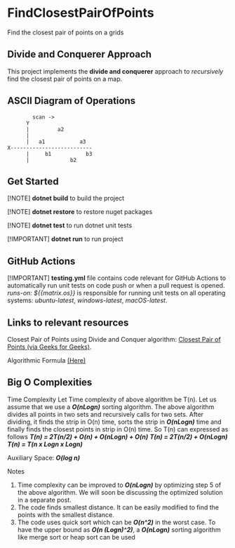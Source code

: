 # FindClosestPairOfPoints

Find the closest pair of points on a grids

## Divide and Conquerer Approach

This project implements the **divide and conquerer**  approach to _recursively_ find the closest pair of points on a map.


## ASCII Diagram of Operations
```
        scan ->                 
      Y                           
      |         a2         
      |                   
      |   a1           a3   
X--------------------------
      |     b1           b3
      |             b2
```

## Get Started

[!NOTE]
**dotnet build** to build the project

[!NOTE]
**dotnet restore** to restore nuget packages

[!NOTE]
**dotnet test** to run dotnet unit tests

[!IMPORTANT]
**dotnet run** to run project

## GitHub Actions

[!IMPORTANT]
**testing.yml** file contains code relevant for GitHub Actions to automatically run unit tests on code push or when a pull request is opened. _runs-on: ${{matrix.os}}_ is responsible for running unit tests on all operating systems: _ubuntu-latest_, _windows-latest_, _macOS-latest_.

## Links to relevant resources

Closest Pair of Points using Divide and Conquer algorithm: [Closest Pair of Points (via Geeks for Geeks)](https://www.geeksforgeeks.org/closest-pair-of-points-using-divide-and-conquer-algorithm/).

Algorithmic Formula [(Here)]("https://www.geeksforgeeks.org/wp-content/ql-cache/quicklatex.com-dcc2367d33eb48645a76fa11a03537a7_l3.svg)

## Big O Complexities

Time Complexity Let Time complexity of above algorithm be T(n). Let us assume that we use a _**O(nLogn)**_ sorting algorithm. The above algorithm divides all points in two sets and recursively calls for two sets. After dividing, it finds the strip in O(n) time, sorts the strip in _**O(nLogn)**_ time and finally finds the closest points in strip in O(n) time. So T(n) can expressed as follows 
_**T(n) = 2T(n/2) + O(n) + O(nLogn) + O(n)**_ 
_**T(n) = 2T(n/2) + O(nLogn)**_
_**T(n) = T(n x Logn x Logn)**_

Auxiliary Space: _**O(log n)**_

Notes 
1) Time complexity can be improved to _**O(nLogn)**_ by optimizing step 5 of the above algorithm. We will soon be discussing the optimized solution in a separate post. 
2) The code finds smallest distance. It can be easily modified to find the points with the smallest distance. 
3) The code uses quick sort which can be _**O(n^2)**_ in the worst case. To have the upper bound as _**O(n (Logn)^2)**_, a _**O(nLogn)**_ sorting algorithm like merge sort or heap sort can be used 